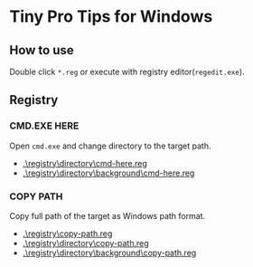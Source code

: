 # Tiny Pro Tips for Windows

## How to use

Double click `*.reg` or execute with registry editor(`regedit.exe`).

## Registry

### CMD.EXE HERE

Open `cmd.exe` and change directory to the target path.

- [.\registry\directory\cmd-here.reg](.\registry\directory\cmd-here.reg)
- [.\registry\directory\background\cmd-here.reg](.\registry\directory\background\cmd-here.reg)

### COPY PATH

Copy full path of the target as Windows path format.

- [.\registry\copy-path.reg](.\registry\copy-path.reg)
- [.\registry\directory\copy-path.reg](.\registry\directory\copy-path.reg)
- [.\registry\directory\background\copy-path.reg](.\registry\directory\background\copy-path.reg)
